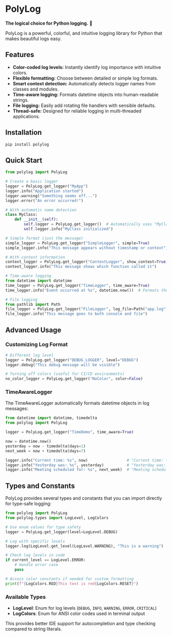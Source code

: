 # PolyLog

**The logical choice for Python logging.** 🖖

PolyLog is a powerful, colorful, and intuitive logging library for Python that makes beautiful logs easy.

## Features

- **Color-coded log levels:** Instantly identify log importance with intuitive colors.
- **Flexible formatting:** Choose between detailed or simple log formats.
- **Smart context detection:** Automatically detects logger names from classes and modules.
- **Time-aware logging:** Formats datetime objects into human-readable strings.
- **File logging:** Easily add rotating file handlers with sensible defaults.
- **Thread-safe:** Designed for reliable logging in multi-threaded applications.

## Installation

```bash
pip install polylog
```

## Quick Start

```python
from polylog import PolyLog

# Create a basic logger
logger = PolyLog.get_logger("MyApp")
logger.info("Application started")
logger.warning("Something seems off...")
logger.error("An error occurred!")

# With automatic name detection
class MyClass:
    def __init__(self):
        self.logger = PolyLog.get_logger()  # Automatically uses "MyClass" as the logger name
        self.logger.info("MyClass initialized")

# Simple format (just the message)
simple_logger = PolyLog.get_logger("SimpleLogger", simple=True)
simple_logger.info("This message appears without timestamp or context")

# With context information
context_logger = PolyLog.get_logger("ContextLogger", show_context=True)
context_logger.info("This message shows which function called it")

# Time-aware logging
from datetime import datetime
time_logger = PolyLog.get_logger("TimeLogger", time_aware=True)
time_logger.info("Event occurred at %s", datetime.now())  # Formats the datetime nicely

# File logging
from pathlib import Path
file_logger = PolyLog.get_logger("FileLogger", log_file=Path("app.log"))
file_logger.info("This message goes to both console and file")
```

## Advanced Usage

### Customizing Log Format

```python
# Different log level
logger = PolyLog.get_logger("DEBUG_LOGGER", level="DEBUG")
logger.debug("This debug message will be visible")

# Turning off colors (useful for CI/CD environments)
no_color_logger = PolyLog.get_logger("NoColor", color=False)
```

### TimeAwareLogger

The TimeAwareLogger automatically formats datetime objects in log messages:

```python
from datetime import datetime, timedelta
from polylog import PolyLog

logger = PolyLog.get_logger("TimeDemo", time_aware=True)

now = datetime.now()
yesterday = now - timedelta(days=1)
next_week = now + timedelta(days=7)

logger.info("Current time: %s", now)                 # "Current time: today at 2:30 PM"
logger.info("Yesterday was: %s", yesterday)          # "Yesterday was: yesterday at 2:30 PM"
logger.info("Meeting scheduled for: %s", next_week)  # "Meeting scheduled for: Monday at 2:30 PM"
```

## Types and Constants

PolyLog provides several types and constants that you can import directly for type-safe logging:

```python
from polylog import PolyLog
from polylog.types import LogLevel, LogColors

# Use enum values for type safety
logger = PolyLog.get_logger(level=LogLevel.DEBUG)

# Log with specific levels
logger.log(LogLevel.get_level(LogLevel.WARNING), "This is a warning")

# Check log levels in code
if current_level == LogLevel.ERROR:
    # Handle error case
    pass

# Access color constants if needed for custom formatting
print(f"{LogColors.RED}This text is red{LogColors.RESET}")
```

### Available Types

- **LogLevel**: Enum for log levels (`DEBUG`, `INFO`, `WARNING`, `ERROR`, `CRITICAL`)
- **LogColors**: Enum for ANSI color codes used in terminal output

This provides better IDE support for autocompletion and type checking compared to string literals.
